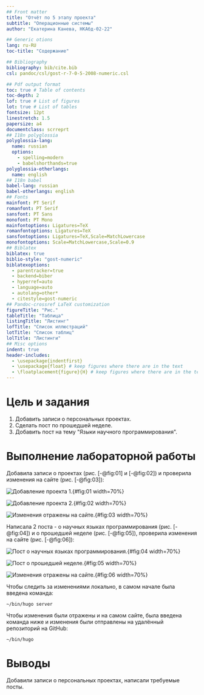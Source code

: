 ```yaml
---
## Front matter
title: "Отчёт по 5 этапу проекта"
subtitle: "Операционные системы"
author: "Екатерина Канева, НКАбд-02-22"

## Generic otions
lang: ru-RU
toc-title: "Содержание"

## Bibliography
bibliography: bib/cite.bib
csl: pandoc/csl/gost-r-7-0-5-2008-numeric.csl

## Pdf output format
toc: true # Table of contents
toc-depth: 2
lof: true # List of figures
lot: true # List of tables
fontsize: 12pt
linestretch: 1.5
papersize: a4
documentclass: scrreprt
## I18n polyglossia
polyglossia-lang:
  name: russian
  options:
	- spelling=modern
	- babelshorthands=true
polyglossia-otherlangs:
  name: english
## I18n babel
babel-lang: russian
babel-otherlangs: english
## Fonts
mainfont: PT Serif
romanfont: PT Serif
sansfont: PT Sans
monofont: PT Mono
mainfontoptions: Ligatures=TeX
romanfontoptions: Ligatures=TeX
sansfontoptions: Ligatures=TeX,Scale=MatchLowercase
monofontoptions: Scale=MatchLowercase,Scale=0.9
## Biblatex
biblatex: true
biblio-style: "gost-numeric"
biblatexoptions:
  - parentracker=true
  - backend=biber
  - hyperref=auto
  - language=auto
  - autolang=other*
  - citestyle=gost-numeric
## Pandoc-crossref LaTeX customization
figureTitle: "Рис."
tableTitle: "Таблица"
listingTitle: "Листинг"
lofTitle: "Список иллюстраций"
lotTitle: "Список таблиц"
lolTitle: "Листинги"
## Misc options
indent: true
header-includes:
  - \usepackage{indentfirst}
  - \usepackage{float} # keep figures where there are in the text
  - \floatplacement{figure}{H} # keep figures where there are in the text
---
```


# Цель и задания

1. Добавить записи о персональных проектах.
2. Сделать пост по прошедшей неделе.
3. Добавить пост на тему "Языки научного программирования".

# Выполнение лабораторной работы

Добавила записи о проектах (рис. [-@fig:01] и [-@fig:02]) и проверила изменения на сайте (рис. [-@fig:03]):

![Добавление проекта 1.](image/01.png){#fig:01 width=70%}

![Добавление проекта 2.](image/02.png){#fig:02 width=70%}

![Изменения отражены на сайте.](image/03.png){#fig:03 width=70%}

Написала 2 поста - о научных языках программирования (рис. [-@fig:04]) и о прошедшей неделе (рис. [-@fig:05]), проверила изменения на сайте (рис. [-@fig:06]):

![Пост о научных языках программирования.](image/04.png){#fig:04 width=70%}

![Пост о прошедшей неделе.](image/05.png){#fig:05 width=70%}

![Изменения отражены на сайте.](image/06.png){#fig:06 width=70%}

Чтобы следить за изменениями локально, в самом начале была введена команда:

```
~/bin/hugo server
```

Чтобы изменения были отражены и на самом сайте, была введена команда ниже и изменения были отправлены на удалённый репозиторий на GitHub:

```
~/bin/hugo
```

# Выводы

Добавили записи о персональных проектах, написали требуемые посты.
